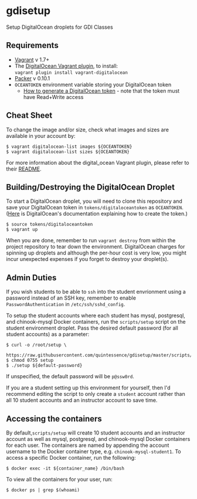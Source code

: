 # gdisetup
Setup DigitalOcean droplets for GDI Classes

## Requirements

* [Vagrant](https://www.vagrantup.com/docs/why-vagrant/) v 1.7+
* The [DigitalOcean Vagrant plugin](https://www.digitalocean.com/community/tutorials/how-to-use-digitalocean-as-your-provider-in-vagrant-on-an-ubuntu-12-10-vps), to install:<br />`vagrant plugin install vagrant-digitalocean`
* [Packer](https://www.packer.io/intro/) v 0.10.1
* `OCEANTOKEN` environment variable storing your DigitalOcean token
  * [How to generate a DigitalOcean token](https://www.digitalocean.com/community/tutorials/how-to-use-the-digitalocean-api-v2) - note that the token must have Read+Write access

## Cheat Sheet

To change the image and/or size, check what images and sizes are available in your account by:

```
$ vagrant digitalocean-list images ${OCEANTOKEN}
$ vagrant digitalocean-list sizes ${OCEANTOKEN}
```

For more information about the digital_ocean Vagrant plugin, please refer to their [README](https://github.com/devopsgroup-io/vagrant-digitalocean).

## Building/Destroying the DigitalOcean Droplet

To start a DigitalOcean droplet, you will need to clone this repository and save your DigitalOcean token in `tokens/digitaloceantoken` as `OCEANTOKEN`. ([Here](https://www.digitalocean.com/community/tutorials/how-to-use-the-digitalocean-api-v2) is DigitalOcean's documentation explaining how to create the token.)

```
$ source tokens/digitaloceantoken
$ vagrant up
```

When you are done, remember to run `vagrant destroy` from within the project repository to tear down the environment. DigitalOcean charges for spinning up droplets and although the per-hour cost is very low, you might incur unexpected expenses if you forget to destroy your droplet(s).

## Admin Duties

If you wish students to be able to `ssh` into the student envrionment using a password instead of an SSH key, remember to enable `PasswordAuthentication` in `/etc/ssh/sshd_config`.

To setup the student accounts where each student has mysql, postgresql, and chinook-mysql Docker containers, run the `scripts/setup` script on the student environment droplet. Pass the desired default password (for all student accounts) as a parameter:

```
$ curl -o /root/setup \
  https://raw.githubusercontent.com/quintessence/gdisetup/master/scripts/setup
$ chmod 0755 setup
$ ./setup ${default-password}
```

If unspecified, the default password will be `p@ssw0rd`.

If you are a student setting up this environment for yourself, then I'd recommend editing the script to only create a `student` account rather than all 10 student accounts and an instructor account to save time.

## Accessing the containers

By default,`scripts/setup` will create 10 student accounts and an instructor account as well as mysql, postgresql, and chinook-mysql Docker containers for each user. The containers are named by appending the account username to the Docker container type, e.g. `chinook-mysql-student1`. To access a specific Docker container, run the following:

```
$ docker exec -it ${container_name} /bin/bash
```

To view all the containers for your user, run:

```
$ docker ps | grep $(whoami)
```
